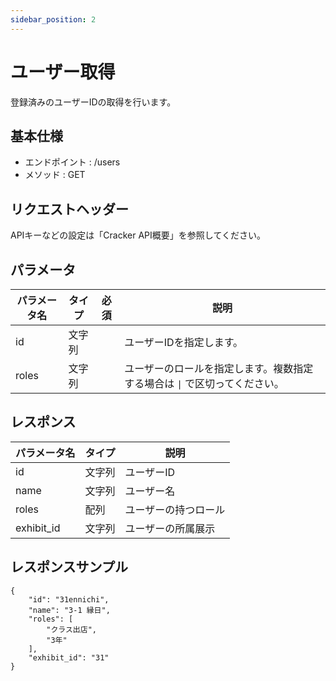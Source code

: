 ```yaml
---
sidebar_position: 2
---
```


# ユーザー取得
登録済みのユーザーIDの取得を行います。

## 基本仕様
- エンドポイント : /users
- メソッド : GET

## リクエストヘッダー
APIキーなどの設定は「Cracker API概要」を参照してください。

## パラメータ

|パラメータ名|タイプ|必須|説明|
|----|----|----|----|
|id|文字列||ユーザーIDを指定します。|
|roles|文字列||ユーザーのロールを指定します。複数指定する場合は `\|` で区切ってください。|

## レスポンス

|パラメータ名|タイプ|説明|
|----|----|----|
|id|文字列|ユーザーID|
|name|文字列|ユーザー名|
|roles|配列|ユーザーの持つロール|
|exhibit_id|文字列|ユーザーの所属展示|

## レスポンスサンプル
```
{
    "id": "31ennichi",
    "name": "3-1 縁日",
    "roles": [
        "クラス出店",
        "3年"
    ],
    "exhibit_id": "31"
}
```
